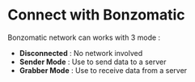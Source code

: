 # Connect with Bonzomatic

Bonzomatic network can works with 3 mode :

* **Disconnected** : No network involved
* **Sender Mode** : Use to send data to a server
* **Grabber Mode** : Use to receive data from a server

